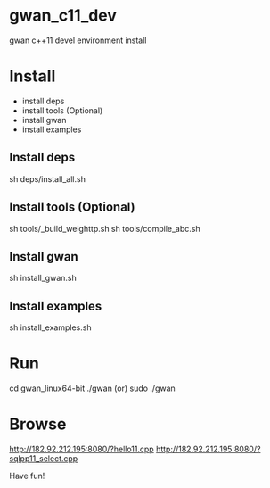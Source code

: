 # gwan_c11_dev
gwan c++11 devel environment install


# Install 

* install deps
* install tools (Optional)
* install gwan
* install examples

## Install deps

  sh deps/install_all.sh

## Install tools (Optional)

  sh tools/_build_weighttp.sh
  sh tools/compile_abc.sh

## Install gwan

  sh install_gwan.sh

## Install examples

  sh install_examples.sh


# Run

  cd gwan_linux64-bit
  ./gwan
  (or)
  sudo ./gwan

# Browse

  http://182.92.212.195:8080/?hello11.cpp
  http://182.92.212.195:8080/?sqlpp11_select.cpp

  
Have fun!

